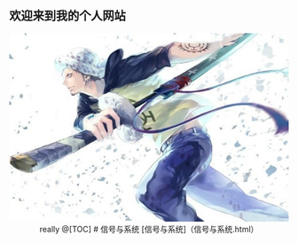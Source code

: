 ## **欢迎来到我的个人网站**
<center>
  <img src="https://github.com/nanyangcheng/chengpeng.github.com/raw/master/psb%20(4).jpg" > 
  <center>
  really
@[TOC]
# 信号与系统
 [信号与系统]（信号与系统.html）
    
   